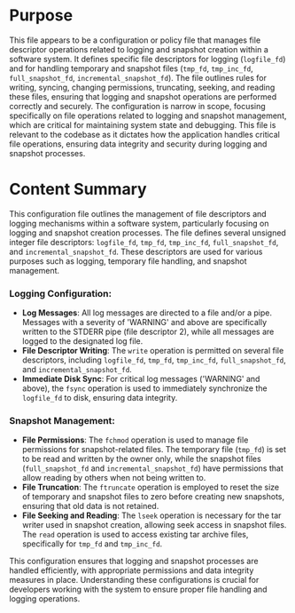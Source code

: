 # Purpose
This file appears to be a configuration or policy file that manages file descriptor operations related to logging and snapshot creation within a software system. It defines specific file descriptors for logging (`logfile_fd`) and for handling temporary and snapshot files (`tmp_fd`, `tmp_inc_fd`, `full_snapshot_fd`, `incremental_snapshot_fd`). The file outlines rules for writing, syncing, changing permissions, truncating, seeking, and reading these files, ensuring that logging and snapshot operations are performed correctly and securely. The configuration is narrow in scope, focusing specifically on file operations related to logging and snapshot management, which are critical for maintaining system state and debugging. This file is relevant to the codebase as it dictates how the application handles critical file operations, ensuring data integrity and security during logging and snapshot processes.
# Content Summary
This configuration file outlines the management of file descriptors and logging mechanisms within a software system, particularly focusing on logging and snapshot creation processes. The file defines several unsigned integer file descriptors: `logfile_fd`, `tmp_fd`, `tmp_inc_fd`, `full_snapshot_fd`, and `incremental_snapshot_fd`. These descriptors are used for various purposes such as logging, temporary file handling, and snapshot management.

### Logging Configuration:
- **Log Messages**: All log messages are directed to a file and/or a pipe. Messages with a severity of 'WARNING' and above are specifically written to the STDERR pipe (file descriptor 2), while all messages are logged to the designated log file.
- **File Descriptor Writing**: The `write` operation is permitted on several file descriptors, including `logfile_fd`, `tmp_fd`, `tmp_inc_fd`, `full_snapshot_fd`, and `incremental_snapshot_fd`.
- **Immediate Disk Sync**: For critical log messages ('WARNING' and above), the `fsync` operation is used to immediately synchronize the `logfile_fd` to disk, ensuring data integrity.

### Snapshot Management:
- **File Permissions**: The `fchmod` operation is used to manage file permissions for snapshot-related files. The temporary file (`tmp_fd`) is set to be read and written by the owner only, while the snapshot files (`full_snapshot_fd` and `incremental_snapshot_fd`) have permissions that allow reading by others when not being written to.
- **File Truncation**: The `ftruncate` operation is employed to reset the size of temporary and snapshot files to zero before creating new snapshots, ensuring that old data is not retained.
- **File Seeking and Reading**: The `lseek` operation is necessary for the tar writer used in snapshot creation, allowing seek access in snapshot files. The `read` operation is used to access existing tar archive files, specifically for `tmp_fd` and `tmp_inc_fd`.

This configuration ensures that logging and snapshot processes are handled efficiently, with appropriate permissions and data integrity measures in place. Understanding these configurations is crucial for developers working with the system to ensure proper file handling and logging operations.
